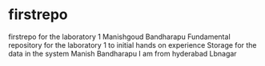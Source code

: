 # firstrepo
firstrepo for the laboratory 1
Manishgoud Bandharapu
Fundamental repository for the laboratory 1 to initial hands on experience
Storage for the data in the system
Manish Bandharapu
I am from hyderabad
Lbnagar